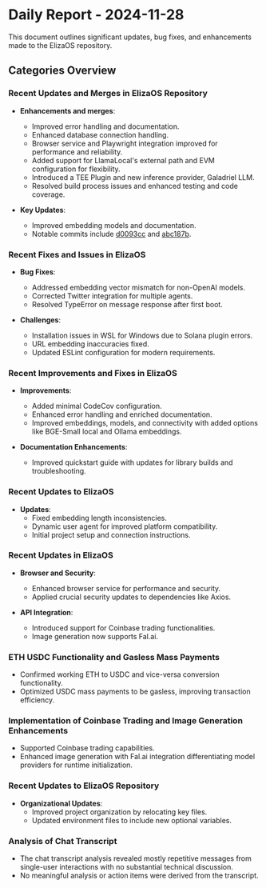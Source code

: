 # Daily Report - 2024-11-28

This document outlines significant updates, bug fixes, and enhancements made to the ElizaOS repository.

## Categories Overview

### Recent Updates and Merges in ElizaOS Repository

- **Enhancements and merges**:
  - Improved error handling and documentation.
  - Enhanced database connection handling.
  - Browser service and Playwright integration improved for performance and reliability.
  - Added support for LlamaLocal's external path and EVM configuration for flexibility.
  - Introduced a TEE Plugin and new inference provider, Galadriel LLM.
  - Resolved build process issues and enhanced testing and code coverage.

- **Key Updates**:
  - Improved embedding models and documentation.
  - Notable commits include [d0093cc](https://github.com/elizaOS/eliza/commit/d0093cc282207ff8ffc160dacca1540abda5c0d5) and [abc187b](https://github.com/elizaOS/eliza/commit/abc187b3dfcbb1f4e2926038153994128d493a19).

### Recent Fixes and Issues in ElizaOS

- **Bug Fixes**:
  - Addressed embedding vector mismatch for non-OpenAI models.
  - Corrected Twitter integration for multiple agents.
  - Resolved TypeError on message response after first boot.

- **Challenges**:
  - Installation issues in WSL for Windows due to Solana plugin errors.
  - URL embedding inaccuracies fixed.
  - Updated ESLint configuration for modern requirements.

### Recent Improvements and Fixes in ElizaOS

- **Improvements**:
  - Added minimal CodeCov configuration.
  - Enhanced error handling and enriched documentation.
  - Improved embeddings, models, and connectivity with added options like BGE-Small local and Ollama embeddings.

- **Documentation Enhancements**:
  - Improved quickstart guide with updates for library builds and troubleshooting.

### Recent Updates to ElizaOS

- **Updates**:
  - Fixed embedding length inconsistencies.
  - Dynamic user agent for improved platform compatibility.
  - Initial project setup and connection instructions.

### Recent Updates in ElizaOS

- **Browser and Security**:
  - Enhanced browser service for performance and security.
  - Applied crucial security updates to dependencies like Axios.

- **API Integration**:
  - Introduced support for Coinbase trading functionalities.
  - Image generation now supports Fal.ai.

### ETH USDC Functionality and Gasless Mass Payments

- Confirmed working ETH to USDC and vice-versa conversion functionality.
- Optimized USDC mass payments to be gasless, improving transaction efficiency.

### Implementation of Coinbase Trading and Image Generation Enhancements

- Supported Coinbase trading capabilities.
- Enhanced image generation with Fal.ai integration differentiating model providers for runtime initialization.

### Recent Updates to ElizaOS Repository

- **Organizational Updates**:
  - Improved project organization by relocating key files.
  - Updated environment files to include new optional variables.

### Analysis of Chat Transcript

- The chat transcript analysis revealed mostly repetitive messages from single-user interactions with no substantial technical discussion.
- No meaningful analysis or action items were derived from the transcript.
